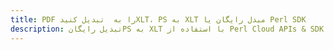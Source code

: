 ---title: PDF را به  تبدیل کنیدXLT، PS به XLT مبدل رایگان یا Perl SDKdescription: تبدیل رایگانPS به XLT با استفاده از Perl Cloud APIs & SDK همچنین اسناد PDF را در Cloud ایجاد، ویرایش و رندر کنید.---